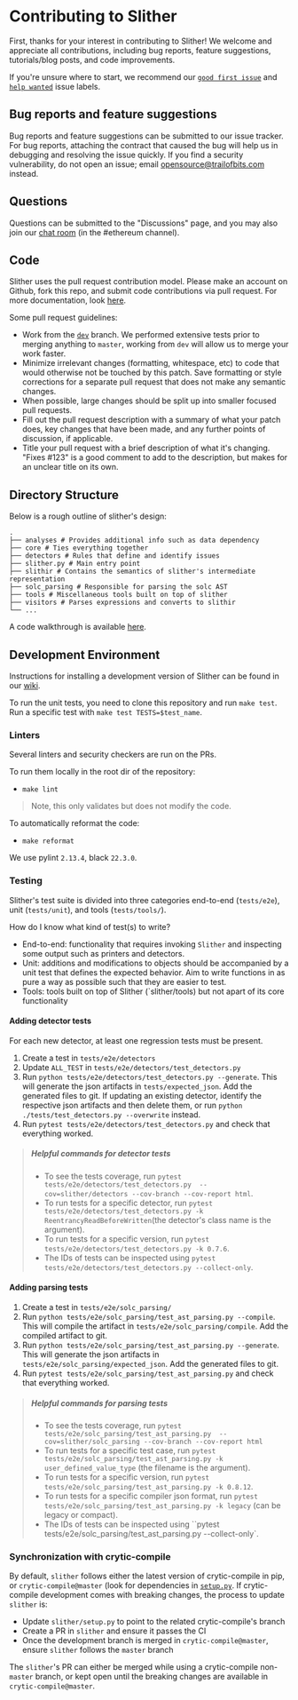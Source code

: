 # Contributing to Slither

First, thanks for your interest in contributing to Slither! We welcome and appreciate all contributions, including bug reports, feature suggestions, tutorials/blog posts, and code improvements.

If you're unsure where to start, we recommend our [`good first issue`](https://github.com/crytic/slither/issues?q=is%3Aissue+is%3Aopen+label%3A%22good+first+issue%22) and [`help wanted`](https://github.com/crytic/slither/issues?q=is%3Aissue+is%3Aopen+label%3A%22help+wanted%22) issue labels.

## Bug reports and feature suggestions

Bug reports and feature suggestions can be submitted to our issue tracker. For bug reports, attaching the contract that caused the bug will help us in debugging and resolving the issue quickly. If you find a security vulnerability, do not open an issue; email opensource@trailofbits.com instead.

## Questions

Questions can be submitted to the "Discussions" page, and you may also join our [chat room](https://empireslacking.herokuapp.com/) (in the #ethereum channel).

## Code

Slither uses the pull request contribution model. Please make an account on Github, fork this repo, and submit code contributions via pull request. For more documentation, look [here](https://guides.github.com/activities/forking/).

Some pull request guidelines:

- Work from the [`dev`](https://github.com/crytic/slither/tree/dev) branch. We performed extensive tests prior to merging anything to `master`, working from `dev` will allow us to merge your work faster.
- Minimize irrelevant changes (formatting, whitespace, etc) to code that would otherwise not be touched by this patch. Save formatting or style corrections for a separate pull request that does not make any semantic changes.
- When possible, large changes should be split up into smaller focused pull requests.
- Fill out the pull request description with a summary of what your patch does, key changes that have been made, and any further points of discussion, if applicable.
- Title your pull request with a brief description of what it's changing. "Fixes #123" is a good comment to add to the description, but makes for an unclear title on its own.

## Directory Structure

Below is a rough outline of slither's design:

```text
.
├── analyses # Provides additional info such as data dependency 
├── core # Ties everything together
├── detectors # Rules that define and identify issues 
├── slither.py # Main entry point
├── slithir # Contains the semantics of slither's intermediate representation
├── solc_parsing # Responsible for parsing the solc AST
├── tools # Miscellaneous tools built on top of slither
├── visitors # Parses expressions and converts to slithir
└── ...
```

A code walkthrough is available [here](https://www.youtube.com/watch?v=EUl3UlYSluU).

## Development Environment

Instructions for installing a development version of Slither can be found in our [wiki](https://github.com/crytic/slither/wiki/Developer-installation).

To run the unit tests, you need to clone this repository and run `make test`. Run a specific test with `make test TESTS=$test_name`.

### Linters

Several linters and security checkers are run on the PRs.

To run them locally in the root dir of the repository:

- `make lint`

> Note, this only validates but does not modify the code.

To automatically reformat the code:

- `make reformat`

We use pylint `2.13.4`, black `22.3.0`.

### Testing

Slither's test suite is divided into three categories end-to-end (`tests/e2e`), unit (`tests/unit`), and tools (`tests/tools/`).

How do I know what kind of test(s) to write?

- End-to-end: functionality that requires invoking `Slither` and inspecting some output such as printers and detectors.
- Unit: additions and modifications to objects should be accompanied by a unit test that defines the expected behavior. Aim to write functions in as pure a way as possible such that they are easier to test.
- Tools: tools built on top of Slither (`slither/tools) but not apart of its core functionality

#### Adding detector tests

For each new detector, at least one regression tests must be present.

1. Create a test in `tests/e2e/detectors`
2. Update `ALL_TEST` in `tests/e2e/detectors/test_detectors.py`
3. Run `python tests/e2e/detectors/test_detectors.py --generate`. This will generate the json artifacts in `tests/expected_json`. Add the generated files to git. If updating an existing detector, identify the respective json artifacts and then delete them, or run `python ./tests/test_detectors.py --overwrite` instead.
4. Run `pytest tests/e2e/detectors/test_detectors.py` and check that everything worked.

> ##### Helpful commands for detector tests
>
> - To see the tests coverage, run `pytest tests/e2e/detectors/test_detectors.py  --cov=slither/detectors --cov-branch --cov-report html`.
> - To run tests for a specific detector, run `pytest tests/e2e/detectors/test_detectors.py -k ReentrancyReadBeforeWritten`(the detector's class name is the argument).
> - To run tests for a specific version, run `pytest tests/e2e/detectors/test_detectors.py -k 0.7.6`.
> - The IDs of tests can be inspected using `pytest tests/e2e/detectors/test_detectors.py --collect-only`.

#### Adding parsing tests

1. Create a test in `tests/e2e/solc_parsing/`
2. Run `python tests/e2e/solc_parsing/test_ast_parsing.py --compile`. This will compile the artifact in `tests/e2e/solc_parsing/compile`. Add the compiled artifact to git.
3. Run `python tests/e2e/solc_parsing/test_ast_parsing.py --generate`. This will generate the json artifacts in `tests/e2e/solc_parsing/expected_json`. Add the generated files to git.
4. Run `pytest tests/e2e/solc_parsing/test_ast_parsing.py` and check that everything worked.

> ##### Helpful commands for parsing tests
>
> - To see the tests coverage, run `pytest  tests/e2e/solc_parsing/test_ast_parsing.py  --cov=slither/solc_parsing --cov-branch --cov-report html`
> - To run tests for a specific test case, run `pytest tests/e2e/solc_parsing/test_ast_parsing.py -k user_defined_value_type`  (the filename is the argument).
> - To run tests for a specific version, run `pytest tests/e2e/solc_parsing/test_ast_parsing.py -k 0.8.12`.
> - To run tests for a specific compiler json format, run `pytest tests/e2e/solc_parsing/test_ast_parsing.py -k legacy` (can be legacy or compact).
> - The IDs of tests can be inspected using ``pytest tests/e2e/solc_parsing/test_ast_parsing.py --collect-only`.

### Synchronization with crytic-compile

By default, `slither` follows either the latest version of crytic-compile in pip, or `crytic-compile@master` (look for dependencies in [`setup.py`](./setup.py). If crytic-compile development comes with breaking changes, the process to update `slither` is:

- Update `slither/setup.py` to point to the related crytic-compile's branch
- Create a PR in `slither` and ensure it passes the CI
- Once the development branch is merged in `crytic-compile@master`, ensure `slither` follows the `master` branch

The `slither`'s PR can either be merged while using a crytic-compile non-`master` branch, or kept open until the breaking changes are available in `crytic-compile@master`.
